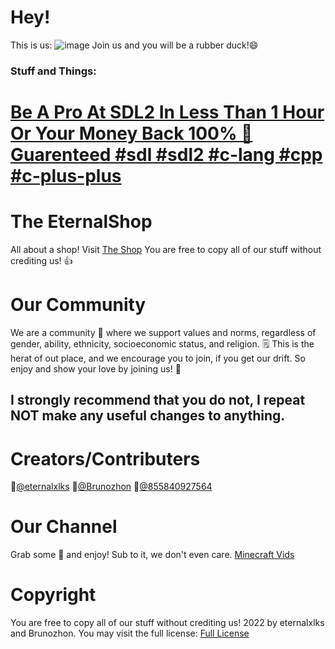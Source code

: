 # Hey! 
This is us:
![image](https://github.com/user-attachments/assets/ed3b9fc9-bbd7-4693-9c07-584602bcf9e4)
Join us and you will be a rubber duck!😄
### Stuff and Things:
# [Be A Pro At SDL2 In Less Than 1 Hour Or Your Money Back 100% 💸 Guarenteed #sdl #sdl2 #c-lang #cpp #c-plus-plus](https://github.com/The-EternalShop/learn-sdl2-in-1-hour-easy)

# The EternalShop

All about a shop! Visit [The Shop](https://eternalxlks.github.io/EternalShop/)
You are free to copy all of our stuff without crediting us! 👍

# Our Community
We are a community 🤝 where we support values and norms, regardless of gender, ability, ethnicity, socioeconomic status, and religion. 🗒️ This is the herat of out place, and we encourage you to join, if you get our drift. So enjoy and show your love by joining us! 🩷
## I strongly recommend that you do not, I repeat NOT make any useful changes to anything. 

# Creators/Contributers
🥇[@eternalxlks](https://github.com/eternalxlks)
🥈[@Brunozhon](https://github.com/Brunozhon)
🥉[@855840927564](https://github.com/855840927564)

# Our Channel
Grab some 🍿 and enjoy! Sub to it, we don't even care.
[Minecraft Vids](https://www.youtube.com/@a_duck_plays_minecraft/videos)


# Copyright
You are free to copy all of our stuff without crediting us! 2022 by eternalxlks and Brunozhon. You may visit the full license:
[Full License](https://github.com/The-EternalShop/LICENSE/blob/main/README.md)
